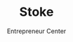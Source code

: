 ---
title: Stoke
subtitle: Entrepreneur Center
image: stokecoworking_rgb.png
url: https://stokedenton.com
facebook: https://wwww.instagram.com/stokedenton
twitter: https://twitter.com/stokedenton
instagram: https://wwww.instagram.com/stokedenton
---